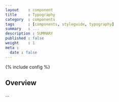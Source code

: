 ```yaml
---
layout    : component
title     : Typography
category  : components
tags      : [components, styleguide, typography]
summary   : ...
description : SUMMARY
published : false
weight    : 1
meta :
  date : false
---
```

{% include config %}

## Overview

...